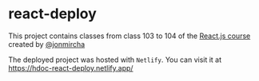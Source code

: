 # react-deploy

This project contains classes from class 103 to 104 of the [React.js course](https://www.youtube.com/playlist?list=PLvq-jIkSeTUZ5XcUw8fJPTBKEHEKPMTKk) created by [@jonmircha](https://www.youtube.com/@jonmircha)

The deployed project was hosted with `Netlify`. You can visit it at https://hdoc-react-deploy.netlify.app/
